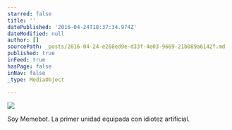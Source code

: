 ```yaml
---
starred: false
title: ''
datePublished: '2016-04-24T18:37:34.974Z'
dateModified: null
author: []
sourcePath: _posts/2016-04-24-e268ed9e-d33f-4e03-9669-21b089a6142f.md
published: true
inFeed: true
hasPage: false
inNav: false
_type: MediaObject

---
```

![](https://the-grid-user-content.s3-us-west-2.amazonaws.com/11d2cbe7-dfb2-4605-9ffd-7e0bd999f267.jpg)

Soy Memebot. La primer unidad equipada con idiotez artificial.